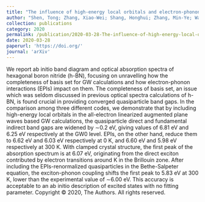 ```yaml
---
title: "The influence of high-energy local orbitals and electron-phonon interactions on the band gaps and optical spectra of hexagonal boron nitride"
author: "Shen, Tong; Zhang, Xiao-Wei; Shang, Honghui; Zhang, Min-Ye; Wang, Xinqiang; Wang, En-Ge; Jiang, Hong; Li, Xin-Zheng"
collection: publications
category: 2020
permalink: /publication/2020-03-28-The-influence-of-high-energy-local-orbitals-and-electron-phonon-interactions-on-the-band-gaps-and-optical-spectra-of-hexagonal-boron-nitride
date: 2020-03-28
paperurl: 'https://doi.org/'
journal: 'arXiv'
---
```


We report ab initio band diagram and optical absorption spectra of hexagonal boron nitride (h-BN), focusing on unravelling how the completeness of basis set for GW calculations and how electron-phonon interactions (EPIs) impact on them. The completeness of basis set, an issue which was seldom discussed in previous optical spectra calculations of h-BN, is found crucial in providing converged quasiparticle band gaps. In the comparison among three different codes, we demonstrate that by including high-energy local orbitals in the all-electron linearized augmented plane waves based GW calculations, the quasiparticle direct and fundamental indirect band gaps are widened by ∼0.2 eV, giving values of 6.81 eV and 6.25 eV respectively at the GW0 level. EPIs, on the other hand, reduce them to 6.62 eV and 6.03 eV respectively at 0 K, and 6.60 eV and 5.98 eV respectively at 300 K. With clamped crystal structure, the first peak of the absorption spectrum is at 6.07 eV, originating from the direct exciton contributed by electron transitions around K in the Brillouin zone. After including the EPIs-renormalized quasiparticles in the Bethe-Salpeter equation, the exciton-phonon coupling shifts the first peak to 5.83 eV at 300 K, lower than the experimental value of ∼6.00 eV. This accuracy is acceptable to an ab initio description of excited states with no fitting parameter. Copyright © 2020, The Authors. All rights reserved.

